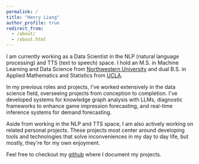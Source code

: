```yaml
---
permalink: /
title: "Henry Liang"
author_profile: true
redirect_from: 
  - /about/
  - /about.html
---
```


I am currently working as a Data Scientist in the NLP (natural language processing) and TTS (text to speech) space. I hold an M.S. in Machine Learning and Data Science from [Northwestern University](https://www.mccormick.northwestern.edu/machine-learning-data-science/) and dual B.S. in Applied Mathematics and Statistics from [UCLA](https://ww3.math.ucla.edu/). 

In my previous roles and projects, I've worked extensively in the data science field, overseeing projects from conception to completion. I've developed systems for knowledge graph analysis with LLMs, diagnostic frameworks to enhance game impression forecasting, and real-time inference systems for demand forecasting.

Aside from working in the NLP and TTS space, I am also actively working on related personal projects. These projects most center around developing tools and technologies that solve inconveniences in my day to day life, but mostly, they're for my own enjoyment.

Feel free to checkout my [github](https://github.com/HenryLiang-123) where I document my projects.
